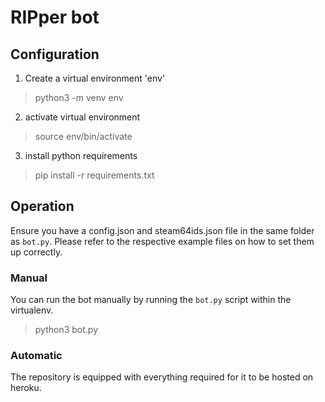 # RIPper bot

## Configuration

1. Create a virtual environment 'env'

> python3 -m venv env

2. activate virtual environment

> source env/bin/activate

3. install python requirements

> pip install -r requirements.txt

## Operation

Ensure you have a config.json and steam64ids.json file in the same folder as `bot.py`. Please refer to the respective example files on how to set them up correctly.

### Manual

You can run the bot manually by running the `bot.py` script within the virtualenv.

> python3 bot.py


### Automatic

The repository is equipped with everything required for it to be hosted on heroku.
